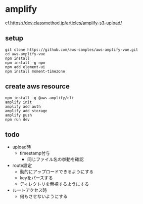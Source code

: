 # amplify
cf.https://dev.classmethod.jp/articles/amplify-s3-upload/

## setup
```
git clone https://github.com/aws-samples/aws-amplify-vue.git
cd aws-amplify-vue
npm install
npm install -g npm
npm add element-ui
npm install moment-timezone
```

## create aws resource
```
npm install -g @aws-amplify/cli
amplify init
amplify add auth
amplify add storage
amplify push
npm run dev
```

## todo
- upload時
  - timestamp付与
    - 同じファイル名の挙動を確認
- route設定
  - 動的にアップロードできるようにする
  - keyをパースする
  - ディレクトリを無視するようにする
- ルートアクセス時
  - 何もさせないようにする
